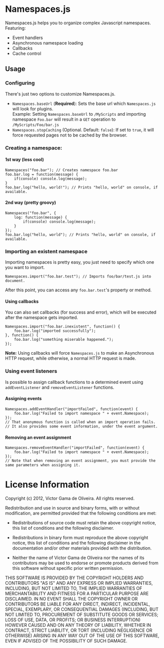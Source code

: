 Namespaces.js
=============
Namespaces.js helps you to organize complex Javascript namespaces. Featuring:

 * Event handlers
 * Asynchronous namespace loading
 * Callbacks
 * Cache control

Usage
-----

### Configuring
There's just two options to customize Namespaces.js.

 * `Namespaces.baseUrl` (**Required**): Sets the base url which `Namespaces.js` will look for plugins. <br/>
Example: Setting `Namespaces.baseUrl` to `/MyScripts` and importing namespace `Foo.bar` will result in a `GET` operation to `/MyScripts/Foo/bar.js`
 * `Namespaces.stopCaching` (Optional. Default: `false`): If set to `true`, it will force requested pages not to be cached by the browser.


### Creating a namespace:
#### 1st way (less cool)

    Namespaces("foo.bar"); // Creates namespace foo.bar
    foo.bar.log = function(message) {
        if(console) console.log(message);
    }
    foo.bar.log("hello, world!"); // Prints "hello, world" on console, if available.

#### 2nd way (pretty groovy)

    Namespaces("foo.bar", {
        log: function(message) {
            if(console) console.log(message);
        }
    });
    foo.bar.log("hello, world"); // Prints "hello, world" on console, if available.

### Importing an existent namespace
Importing namespaces is pretty easy, you just need to specify which one you want to import.

    Namespaces.import("foo.bar.test"); // Imports foo/bar/test.js into document.

After this point, you can access any `foo.bar.test`'s property or method.

#### Using callbacks
You can also set callbacks (for success and error), which will be executed after the namespace gets imported.

    Namespaces.import("foo.bar.inexistent", function() {
        foo.bar.log("imported successfully");
    }, function() {
        foo.bar.log("something miserable happened.");
    });

**Note:** Using callbacks will force `Namespaces.js` to make an Asynchronous HTTP request, while otherwise, a normal HTTP request is made.

### Using event listeners
Is possible to assign callback functions to a determined event using `addEventListener` and `removeEventListener` functions.

#### Assigning events

    Namespaces.addEventHandler("importFailed", function(event) {
        foo.bar.log("Failed to import namespace " + event.Namespace);
    });
    // That anonymous function is called when an import operation fails. 
    // It also provides some event information, under the event argument.

#### Removing an event assignment

    Namespaces.removeEventHandler("importFailed", function(event) {
        foo.bar.log("Failed to import namespace " + event.Namespace);
    });
    // Note that when removing an event assignment, you must provide the same parameters when assigning it.
    

License Information
===================

Copyright (c) 2012, Victor Gama de Oliveira.
All rights reserved.

Redistribution and use in source and binary forms, with or without modification,
are permitted provided that the following conditions are met:

* Redistributions of source code must retain the above copyright notice,
  this list of conditions and the following disclaimer.

* Redistributions in binary form must reproduce the above copyright notice,
  this list of conditions and the following disclaimer in the documentation
  and/or other materials provided with the distribution.

* Neither the name of Victor Gama de Oliveira nor the names of its
  contributors may be used to endorse or promote products derived from this
  software without specific prior written permission.

THIS SOFTWARE IS PROVIDED BY THE COPYRIGHT HOLDERS AND CONTRIBUTORS "AS IS" AND
ANY EXPRESS OR IMPLIED WARRANTIES, INCLUDING, BUT NOT LIMITED TO, THE IMPLIED
WARRANTIES OF MERCHANTABILITY AND FITNESS FOR A PARTICULAR PURPOSE ARE
DISCLAIMED. IN NO EVENT SHALL THE COPYRIGHT OWNER OR CONTRIBUTORS BE LIABLE FOR
ANY DIRECT, INDIRECT, INCIDENTAL, SPECIAL, EXEMPLARY, OR CONSEQUENTIAL DAMAGES
(INCLUDING, BUT NOT LIMITED TO, PROCUREMENT OF SUBSTITUTE GOODS OR SERVICES;
LOSS OF USE, DATA, OR PROFITS; OR BUSINESS INTERRUPTION) HOWEVER CAUSED AND ON
ANY THEORY OF LIABILITY, WHETHER IN CONTRACT, STRICT LIABILITY, OR TORT
(INCLUDING NEGLIGENCE OR OTHERWISE) ARISING IN ANY WAY OUT OF THE USE OF THIS
SOFTWARE, EVEN IF ADVISED OF THE POSSIBILITY OF SUCH DAMAGE.